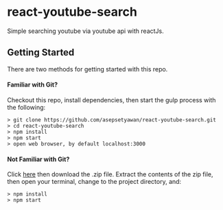 # react-youtube-search

Simple searching youtube via youtube api with reactJs.

## Getting Started

There are two methods for getting started with this repo.

#### Familiar with Git?
Checkout this repo, install dependencies, then start the gulp process with the following:

```
> git clone https://github.com/asepsetyawan/react-youtube-search.git
> cd react-youtube-search
> npm install
> npm start
> open web browser, by default localhost:3000
```

#### Not Familiar with Git?
Click [here](https://github.com/asepsetyawan/react-youtube-search/archive/master.zip) then download the .zip file.  Extract the contents of the zip file, then open your terminal, change to the project directory, and:

```
> npm install
> npm start
```
